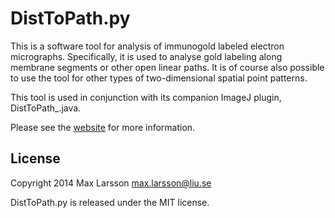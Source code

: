 DistToPath.py
=============

This is a software tool for analysis of immunogold labeled electron micrographs.
Specifically, it is used to analyse gold labeling along membrane segments or
other open linear paths. It is of course also possible to use the tool for other
types of two-dimensional spatial point patterns.

This tool is used in conjunction with its companion ImageJ plugin,
DistToPath_.java.

Please see the [website](http://www.hu.liu.se/forskning/larsson-max/software)
for more information.

## License
Copyright 2014 Max Larsson [<max.larsson@liu.se>](mailto:max.larsson@liu.se)

DistToPath.py is released under the MIT license.
